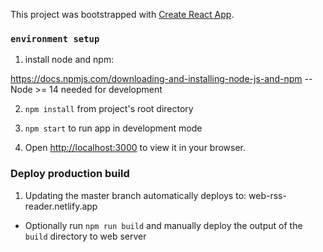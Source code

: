 This project was bootstrapped with [Create React App](https://create-react-app.dev/docs/getting-started).

### `environment setup`
1) install node and npm:

https://docs.npmjs.com/downloading-and-installing-node-js-and-npm
 -- Node >= 14 needed for development

2) `npm install` from project's root directory

3) `npm start` to run app in development mode

4) Open [http://localhost:3000](http://localhost:3000) to view it in your browser.

### Deploy production build

1) Updating the master branch automatically deploys to: web-rss-reader.netlify.app
- Optionally run `npm run build` and manually deploy the output of the `build` directory to web server
